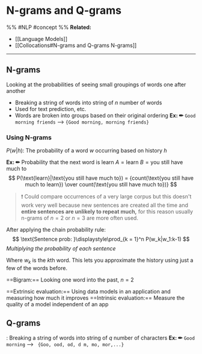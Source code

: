 # N-grams and Q-grams
%%
#NLP 
#concept
%%
**Related:**
-  [[Language Models]]
-  [[Collocations#N-grams and Q-grams N-grams]]

---

## N-grams
Looking at the probabilities of seeing small groupings of words one after another
- Breaking a string of words into string of $n$ number of words
- Used for text prediction, etc.
- Words are broken into groups based on their original ordering
**Ex: ✏**  `Good morning friends` --> `{Good morning, morning friends}`

### Using N-grams
$P(w|h)$: The probability of a word $w$ occurring based on history $h$

**Ex: ✏**  Probability that the next word is learn
$A = \text{learn}$
$B = \text{you still have much to}$
$$
P(\text{learn}|\text{you still have much to}) 
= {count(\text{you still have much to learn}) \over count(\text{you still have much to})}
$$

> ❗ Could compare occurrences of a very large corpus but this doesn't work very well because new sentences are created all the time and **entire sentences are unlikely to repeat much,** for this reason usually n-grams of $n = 2$ or $n = 3$ are more often used.


After applying the chain probability rule: 
$$
\text{Sentence prob: }\displaystyle\prod_{k = 1}^n P(w_k|w_1:k-1)
$$
*Multiplying the probability of each sentence* 

Where $w_k$ is the $k$th word. This lets you approximate the history using just a few of the words before.

==Bigram:== Looking one word into the past, $n = 2$  

==Extrinsic evaluation:== Using data models in an application and measuring how much it improves
==Intrinsic evaluation:== Measure the quality of a model independent of an app

## Q-grams 
: Breaking a string of words into string of $q$ number of characters
**Ex: ✏**  `Good morning` --> ` {Goo, ood, od, d m, mo, mor,...}`


